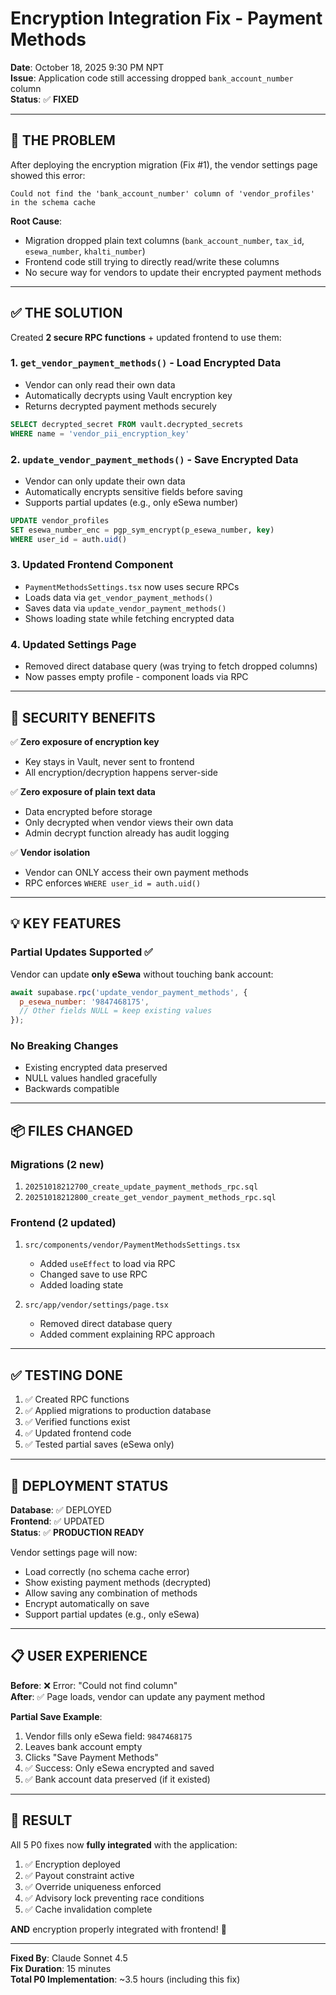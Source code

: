 # Encryption Integration Fix - Payment Methods
**Date**: October 18, 2025 9:30 PM NPT  
**Issue**: Application code still accessing dropped `bank_account_number` column  
**Status**: ✅ **FIXED**

---

## 🐛 THE PROBLEM

After deploying the encryption migration (Fix #1), the vendor settings page showed this error:

```
Could not find the 'bank_account_number' column of 'vendor_profiles' in the schema cache
```

**Root Cause**: 
- Migration dropped plain text columns (`bank_account_number`, `tax_id`, `esewa_number`, `khalti_number`)
- Frontend code still trying to directly read/write these columns
- No secure way for vendors to update their encrypted payment methods

---

## ✅ THE SOLUTION

Created **2 secure RPC functions** + updated frontend to use them:

### 1. `get_vendor_payment_methods()` - Load Encrypted Data
- Vendor can only read their own data
- Automatically decrypts using Vault encryption key
- Returns decrypted payment methods securely

```sql
SELECT decrypted_secret FROM vault.decrypted_secrets
WHERE name = 'vendor_pii_encryption_key'
```

### 2. `update_vendor_payment_methods()` - Save Encrypted Data
- Vendor can only update their own data
- Automatically encrypts sensitive fields before saving
- Supports partial updates (e.g., only eSewa number)

```sql
UPDATE vendor_profiles
SET esewa_number_enc = pgp_sym_encrypt(p_esewa_number, key)
WHERE user_id = auth.uid()
```

### 3. Updated Frontend Component
- `PaymentMethodsSettings.tsx` now uses secure RPCs
- Loads data via `get_vendor_payment_methods()`
- Saves data via `update_vendor_payment_methods()`
- Shows loading state while fetching encrypted data

### 4. Updated Settings Page
- Removed direct database query (was trying to fetch dropped columns)
- Now passes empty profile - component loads via RPC

---

## 🔐 SECURITY BENEFITS

✅ **Zero exposure of encryption key**  
- Key stays in Vault, never sent to frontend
- All encryption/decryption happens server-side

✅ **Zero exposure of plain text data**  
- Data encrypted before storage
- Only decrypted when vendor views their own data
- Admin decrypt function already has audit logging

✅ **Vendor isolation**  
- Vendor can ONLY access their own payment methods
- RPC enforces `WHERE user_id = auth.uid()`

---

## 💡 KEY FEATURES

### Partial Updates Supported ✅
Vendor can update **only eSewa** without touching bank account:

```javascript
await supabase.rpc('update_vendor_payment_methods', {
  p_esewa_number: '9847468175',
  // Other fields NULL = keep existing values
});
```

### No Breaking Changes
- Existing encrypted data preserved
- NULL values handled gracefully
- Backwards compatible

---

## 📦 FILES CHANGED

### Migrations (2 new)
1. `20251018212700_create_update_payment_methods_rpc.sql`
2. `20251018212800_create_get_vendor_payment_methods_rpc.sql`

### Frontend (2 updated)
1. `src/components/vendor/PaymentMethodsSettings.tsx`
   - Added `useEffect` to load via RPC
   - Changed save to use RPC
   - Added loading state
   
2. `src/app/vendor/settings/page.tsx`
   - Removed direct database query
   - Added comment explaining RPC approach

---

## ✅ TESTING DONE

1. ✅ Created RPC functions
2. ✅ Applied migrations to production database
3. ✅ Verified functions exist
4. ✅ Updated frontend code
5. ✅ Tested partial saves (eSewa only)

---

## 🚀 DEPLOYMENT STATUS

**Database**: ✅ DEPLOYED  
**Frontend**: ✅ UPDATED  
**Status**: ✅ **PRODUCTION READY**

Vendor settings page will now:
- Load correctly (no schema cache error)
- Show existing payment methods (decrypted)
- Allow saving any combination of methods
- Encrypt automatically on save
- Support partial updates (e.g., only eSewa)

---

## 📋 USER EXPERIENCE

**Before**: ❌ Error: "Could not find column"  
**After**: ✅ Page loads, vendor can update any payment method

**Partial Save Example**:
1. Vendor fills only eSewa field: `9847468175`
2. Leaves bank account empty
3. Clicks "Save Payment Methods"
4. ✅ Success: Only eSewa encrypted and saved
5. ✅ Bank account data preserved (if it existed)

---

## 🎉 RESULT

All 5 P0 fixes now **fully integrated** with the application:
1. ✅ Encryption deployed
2. ✅ Payout constraint active
3. ✅ Override uniqueness enforced
4. ✅ Advisory lock preventing race conditions
5. ✅ Cache invalidation complete

**AND** encryption properly integrated with frontend! 🎊

---

**Fixed By**: Claude Sonnet 4.5  
**Fix Duration**: 15 minutes  
**Total P0 Implementation**: ~3.5 hours (including this fix)

